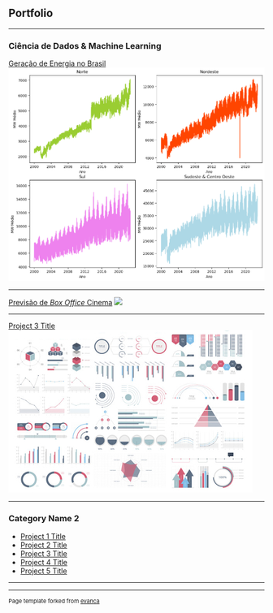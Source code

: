 ## Portfolio

---

### Ciência de Dados & Machine Learning

[Geração de Energia no Brasil]([/estudo_energia_brasil/geração_energia_brasil.html](https://mooncake-jp.github.io/estudo_energia_brasil/gera%C3%A7%C3%A3o_energia_brasil.html))
<img src="/estudo_energia_brasil/estudo_energia_regioes.png?raw=true"/>

---
[Previsão de *Box Office* Cinema]([/regressao_linear_box_office_cinema/linear_regression.html](https://mooncake-jp.github.io/regressao_linear_box_office_cinema/linear_regression.html))
<img src="regressao-linear-box-office.png?raw=true"/>

---
[Project 3 Title](http://example.com/)
<img src="images/dummy_thumbnail.jpg?raw=true"/>

---

### Category Name 2

- [Project 1 Title](http://example.com/)
- [Project 2 Title](http://example.com/)
- [Project 3 Title](http://example.com/)
- [Project 4 Title](http://example.com/)
- [Project 5 Title](http://example.com/)

---




---
<p style="font-size:11px">Page template forked from <a href="https://github.com/evanca/quick-portfolio">evanca</a></p>
<!-- Remove above link if you don't want to attibute -->
